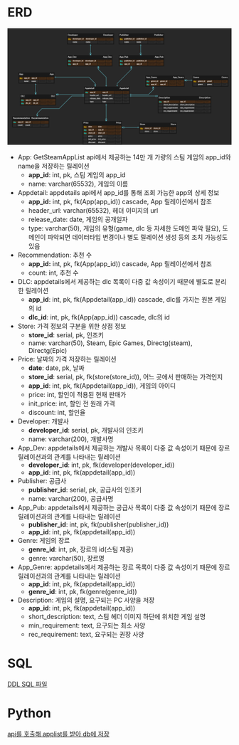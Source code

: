 # ERD

![ERD](attached/erd.png)

- App: GetSteamAppList api에서 제공하는 14만 개 가량의 스팀 게임의 app_id와 name을 저장하는 릴레이션
    - **app_id**: int, pk, 스팀 게임의 app_id
    - name: varchar(65532), 게임의 이름
- Appdetail: appdetails api에서 app_id를 통해 조회 가능한 app의 상세 정보
    - **app_id:** int, pk, fk(App(app_id)) cascade, App 릴레이션에서 참조
    - header_url: varchar(65532), 헤더 이미지의 url
    - release_date: date, 게임의 공개일자
    - type: varchar(50), 게임의 유형(game, dlc 등 자세한 도메인 파악 필요), 도메인이 파악되면 데이터타입 변경이나 별도 릴레이션 생성 등의 조치 가능성도 있음
- Recommendation: 추천 수
    - **app_id:** int, pk, fk(App(app_id)) cascade, App 릴레이션에서 참조
    - count: int, 추천 수
- DLC: appdetails에서 제공하는 dlc 목록이 다중 값 속성이기 때문에 별도로 분리한 릴레이션
    - **app_id**: int, pk, fk(Appdetail(app_id)) cascade, dlc를 가지는 원본 게임의 id
    - **dlc_id**: int, pk, fk(App(app_id)) cascade, dlc의 id
- Store: 가격 정보의 구분을 위한 상점 정보
    - **store_id**: serial, pk, 인조키
    - name: varchar(50), Steam, Epic Games, Directg(steam), Directg(Epic)
- Price: 날짜의 가격 저장하는 릴레이션
    - **date**: date, pk, 날짜
    - **store_id**: serial, pk, fk(store(store_id)), 어느 곳에서 판매하는 가격인지
    - **app_id**:  int, pk, fk(Appdetail(app_id)),  게임의 아이디
    - price: int, 할인이 적용된 현재 판매가
    - init_price: int, 할인 전 원래 가격
    - discount: int, 할인율
- Developer: 개발사
    - **developer_id**: serial, pk, 개발사의 인조키
    - name: varchar(200), 개발사명
- App_Dev: appdetails에서 제공하는 개발사 목록이 다중 값 속성이기 때문에 장르 릴레이션과의 관계를 나타내는 릴레이션
    - **developer_id**: int, pk, fk(developer(developer_id))
    - **app_id**: int, pk, fk(appdetail(app_id))
- Publisher: 공급사
    - **publisher_id**: serial, pk, 공급사의 인조키
    - name: varchar(200), 공급사명
- App_Pub: appdetails에서 제공하는 공급사 목록이 다중 값 속성이기 때문에 장르 릴레이션과의 관계를 나타내는 릴레이션
    - **publisher_id**: int, pk, fk(publisher(publisher_id))
    - **app_id**: int, pk, fk(appdetail(app_id))
- Genre: 게임의 장르
    - **genre_id**: int, pk, 장르의 id(스팀 제공)
    - genre: varchar(50), 장르명
- App_Genre: appdetails에서 제공하는 장르 목록이 다중 값 속성이기 때문에 장르 릴레이션과의 관계를 나타내는 릴레이션
    - **app_id**: int, pk, fk(appdetail(app_id))
    - **genre_id**: int, pk, fk(genre(genre_id))
- Description: 게임의 설명, 요구되는 PC 사양을 저장
    - **app_id**: int, pk, fk(appdetail(app_id))
    - short_description: text, 스팀 헤더 이미지 하단에 위치한 게임 설명
    - min_requirement: text, 요구되는 최소 사양
    - rec_requirement: text, 요구되는 권장 사양


# SQL
[DDL SQL 파일](ddl.sql)

# Python
[api를 호출해 applist를 받아 db에 저장](applist_to_db.py)